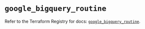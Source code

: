 # `google_bigquery_routine`

Refer to the Terraform Registry for docs: [`google_bigquery_routine`](https://registry.terraform.io/providers/hashicorp/google-beta/6.48.0/docs/resources/google_bigquery_routine).

